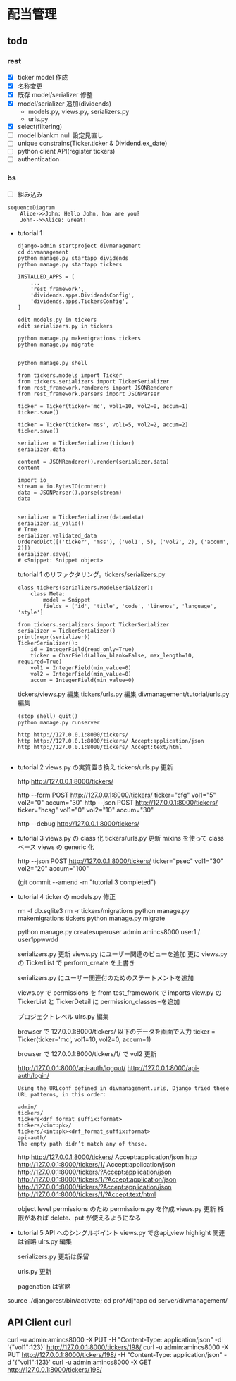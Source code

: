 # 配当管理

## todo

### rest

- [x] ticker model 作成
- [x] 名称変更
- [x] 既存 model/serializer 修整
- [x] model/serializer 追加(dividends)
  - models.py, views.py, serializers.py
  - urls.py
- [x] select(filtering)
- [ ] model blankm null 設定見直し
- [ ] unique constrains(Ticker.ticker & Dividend.ex_date)
- [ ] python client API(register tickers)
- [ ] authentication

### bs

- [ ] 組み込み

```mermaid
sequenceDiagram
    Alice->>John: Hello John, how are you?
    John-->>Alice: Great!
```

- tutorial 1

  ```text
  django-admin startproject divmanagement
  cd divmanagement
  python manage.py startapp dividends
  python manage.py startapp tickers

  INSTALLED_APPS = [
      ...
      'rest_framework',
      'dividends.apps.DividendsConfig',
      'dividends.apps.TickersConfig',
  ]

  edit models.py in tickers
  edit serializers.py in tickers

  python manage.py makemigrations tickers
  python manage.py migrate


  python manage.py shell
  ```

  ```
  from tickers.models import Ticker
  from tickers.serializers import TickerSerializer
  from rest_framework.renderers import JSONRenderer
  from rest_framework.parsers import JSONParser

  ticker = Ticker(ticker='mc', vol1=10, vol2=0, accum=1)
  ticker.save()

  ticker = Ticker(ticker='mss', vol1=5, vol2=2, accum=2)
  ticker.save()

  serializer = TickerSerializer(ticker)
  serializer.data

  content = JSONRenderer().render(serializer.data)
  content

  import io
  stream = io.BytesIO(content)
  data = JSONParser().parse(stream)
  data


  serializer = TickerSerializer(data=data)
  serializer.is_valid()
  # True
  serializer.validated_data
  OrderedDict([('ticker', 'mss'), ('vol1', 5), ('vol2', 2), ('accum', 2)])
  serializer.save()
  # <Snippet: Snippet object>

  ```

  tutorial 1 のリファクタリング。tickers/serializers.py

  ```
  class tickers(serializers.ModelSerializer):
      class Meta:
          model = Snippet
          fields = ['id', 'title', 'code', 'linenos', 'language', 'style']
  ```

  ```text
  from tickers.serializers import TickerSerializer
  serializer = TickerSerializer()
  print(repr(serializer))
  TickerSerializer():
      id = IntegerField(read_only=True)
      ticker = CharField(allow_blank=False, max_length=10, required=True)
      vol1 = IntegerField(min_value=0)
      vol2 = IntegerField(min_value=0)
      accum = IntegerField(min_value=0)

  ```

  tickers/views.py 編集
  tickers/urls.py 編集
  divmanagement/tutorial/urls.py 編集

  ```
  (stop shell) quit()
  python manage.py runserver

  http http://127.0.0.1:8000/tickers/
  http http://127.0.0.1:8000/tickers/ Accept:application/json
  http http://127.0.0.1:8000/tickers/ Accept:text/html


  ```

- tutorial 2
  views.py の実質置き換え
  tickers/urls.py 更新

  http http://127.0.0.1:8000/tickers/

  http --form POST http://127.0.0.1:8000/tickers/ ticker="cfg" vol1="5" vol2="0" accum="30"
  http --json POST http://127.0.0.1:8000/tickers/ ticker="hcsg" vol1="0" vol2="10" accum="30"

  http --debug http://127.0.0.1:8000/tickers/

- tutorial 3
  views.py の class 化
  tickers/urls.py 更新
  mixins を使って class ベース views の generic 化

  http --json POST http://127.0.0.1:8000/tickers/ ticker="psec" vol1="30" vol2="20" accum="100"

  (git commit --amend -m "tutorial 3 completed")

- tutorial 4
  ticker の models.py 修正

  rm -f db.sqlite3
  rm -r tickers/migrations
  python manage.py makemigrations tickers
  python manage.py migrate

  python manage.py createsuperuser
  admin
  amincs8000
  user1 / user1ppwwdd

  serializers.py 更新
  views.py にユーザー関連のビューを追加
  更に views.py の TickerList で perform_create を上書き

  serializers.py にユーザー関連付のためのステートメントを追加

  views.py で permissions を from test_framework で imports
  view.py の TickerList と TickerDetail に permission_classes=を追加

  プロジェクトレベル ulrs.py 編集

  browser で 127.0.0.1:8000/tickers/
  以下のデータを画面で入力
  ticker = Ticker(ticker='mc', vol1=10, vol2=0, accum=1)

  browser で 127.0.0.1:8000/tickers/1/
  で vol2 更新

  http://127.0.0.1:8000/api-auth/logout/
  http://127.0.0.1:8000/api-auth/login/

  ```
  Using the URLconf defined in divmanagement.urls, Django tried these URL patterns, in this order:

  admin/
  tickers/
  tickers<drf_format_suffix:format>
  tickers/<int:pk>/
  tickers/<int:pk><drf_format_suffix:format>
  api-auth/
  The empty path didn’t match any of these.
  ```

  http http://127.0.0.1:8000/tickers/ Accept:application/json
  http http://127.0.0.1:8000/tickers/1/ Accept:application/json
  http://127.0.0.1:8000/tickers/?Accept:application/json
  http://127.0.0.1:8000/tickers/1/?Accept:application/json
  http://127.0.0.1:8000/tickers/?Accept:application/json
  http://127.0.0.1:8000/tickers/1/?Accept:text/html

  object level permissions のため permissions.py を作成
  views.py 更新
  権限があれば delete、put が使えるようになる

- tutorial 5
  API へのシングルポイント views.py で@api_view
  highlight 関連は省略
  ulrs.py 編集

  serializers.py 更新は保留

  urls.py 更新

  pagenation は省略

source ./djangorest/bin/activate; cd pro*/dj*app
cd server/divmanagement/

## API Client curl

curl -u admin:amincs8000 -X PUT -H "Content-Type: application/json" -d '{"vol1":123}' http://127.0.0.1:8000/tickers/198/
curl -u admin:amincs8000 -X PUT http://127.0.0.1:8000/tickers/198/ -H "Content-Type: application/json" -d '{"vol1":123}'
curl -u admin:amincs8000 -X GET http://127.0.0.1:8000/tickers/198/
